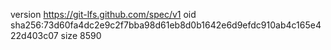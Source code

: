version https://git-lfs.github.com/spec/v1
oid sha256:73d60fa4dc2e9c2f7bba98d61eb8d0b1642e6d9efdc910ab4c165e422d403c07
size 8590

